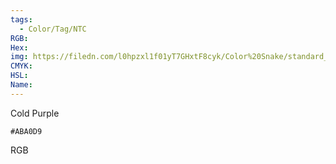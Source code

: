 ```yaml
---
tags:
  - Color/Tag/NTC
RGB:
Hex:
img: https://filedn.com/l0hpzxl1f01yT7GHxtF8cyk/Color%20Snake/standard_csv_to_svg/%23/ABA0D9.svg
CMYK:
HSL:
Name:
---
```

Cold Purple
```palette
#ABA0D9
```
RGB
